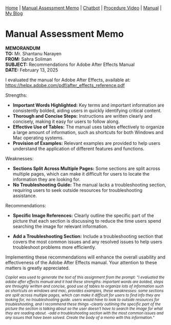 [Home](index.md) | [Manual Assessment Memo](manual_assessment_memo.md) | [Chatbot](chatbot.md) | [Procedure Video](procedure_video.md) | [Manual](manual.md) | [My Blog](reflective_blogs.md) 

# Manual Assessment Memo

**MEMORANDUM**  
**TO:** Mr. Shantanu Narayen  
**FROM:** Sahra Soliman  
**SUBJECT:** Recommendations for Adobe After Effects Manual  
**DATE:** February 13, 2025  

I evaluated the manual for Adobe After Effects, available at: https://helpx.adobe.com/pdf/after_effects_reference.pdf

Strengths:  
- **Important Words Highlighted:** Key terms and important information are consistently bolded, aiding users in quickly identifying critical content.
- **Thorough and Concise Steps:** Instructions are written clearly and concisely, making it easy for users to follow along.
- **Effective Use of Tables:** The manual uses tables effectively to organize a large amount of information, such as shortcuts for both Windows and Mac operating systems.
- **Provision of Examples:** Relevant examples are provided to help users understand the application of different features and functions.

Weaknesses:   
- **Sections Split Across Multiple Pages:** Some sections are split across multiple pages, which can make it difficult for users to locate the information they are looking for.
- **No Troubleshooting Guide:** The manual lacks a troubleshooting section, requiring users to seek outside resources for troubleshooting assistance.

Recommendations:  
- **Specific Image References:** Clearly outline the specific part of the picture that each section is discussing to reduce the time users spend searching the image for relevant information.

- **Add a Troubleshooting Section:** Include a troubleshooting section that covers the most common issues and any resolved issues to help users troubleshoot problems more efficiently.

Implementing these recommendations will enhance the overall usability and effectiveness of the Adobe After Effects manual. Your attention to these matters is greatly appreciated.

<small>*Copilot was used to generate the text of this assignment from the prompt: "I evaluated the adobe after effects manual and it had these strengths: important words are bolded, steps are throughly written and concise, good use of tables to organize lots of information such as shortcuts on windows and mac, provides examples, these weaknesses: some sections are split across multiple pages, which can make it difficult for users to find info they are looking for, no troubleshooting guide. users would have to look to outside resources for troubleshooting, and I recommend these things -clearly outlining the specific part of the picture the section is talking about so the user doesn't have to search the image for what they are reading about. -add a troubleshooting section with the most common issues and any issues that have been solved. Create the body of a memo with this information."*</small>
